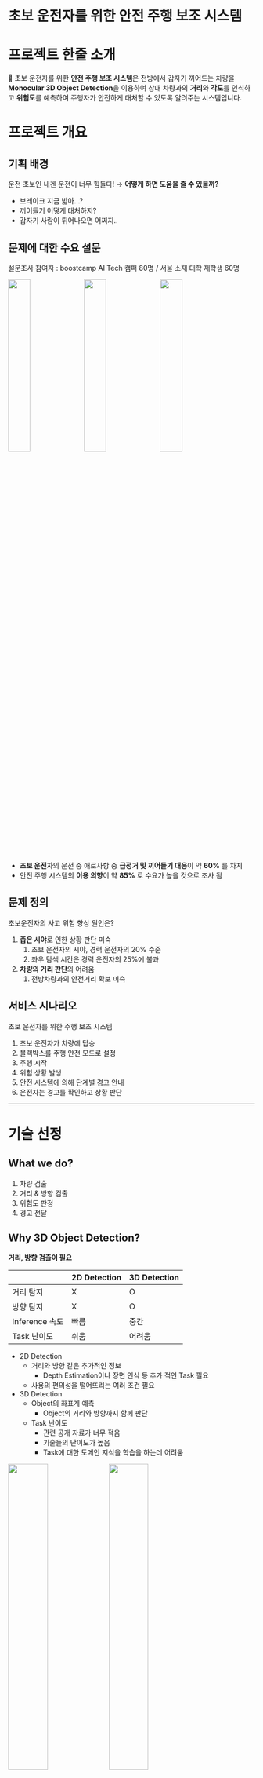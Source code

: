 # 초보 운전자를 위한 안전 주행 보조 시스템

# 프로젝트 한줄 소개
🚙 초보 운전자를 위한 **안전 주행 보조 시스템**은 전방에서 갑자기 끼어드는 차량을 **Monocular 3D Object Detection**을 이용하여 상대 차량과의 **거리**와 **각도**를 인식하고 **위험도**를 예측하여 주행자가 안전하게 대처할 수 있도록 알려주는 시스템입니다.

# 프로젝트 개요

## **기획 배경**

운전 초보인 내겐 운전이 너무 힘들다! → **어떻게 하면 도움을 줄 수 있을까?**

- 브레이크 지금 밟아…?
- 끼어들기 어떻게 대처하지?
- 갑자기 사람이 튀어나오면 어쩌지..

## **문제에 대한 수요 설문**

설문조사 참여자 : boostcamp AI Tech 캠퍼 80명 / 서울 소재 대학 재학생 60명

<span>
    <img src="../contents/Untitled.png" width="30%" height="30%"/>
    <img src="../contents/Untitled%201.png" width="30%" height="30%"/>
    <img src="../contents/Untitled%202.png" width="30%" height="30%"/>
</span>

- **초보 운전자**의 운전 중 애로사항 중 **급정거 및 끼어들기 대응**이 약 **60%** 를 차지
- 안전 주행 시스템의 **이용 의향**이 약 **85%** 로 수요가 높을 것으로 조사 됨

## **문제 정의**

초보운전자의 사고 위험 향상 원인은?

1. **좁은 시야**로 인한 상황 판단 미숙
    1. 초보 운전자의 시야, 경력 운전자의 20% 수준
    2. 좌우 탐색 시간은 경력 운전자의 25%에 불과
2. **차량의 거리 판단**의 어려움
    1. 전방차량과의 안전거리 확보 미숙

## **서비스 시나리오**

초보 운전자를 위한 주행 보조 시스템

1. 초보 운전자가 차량에 탑승
2. 블랙박스를 주행 안전 모드로 설정
3. 주행 시작
4. 위험 상황 발생
5. 안전 시스템에 의해 단계별 경고 안내
6. 운전자는 경고를 확인하고 상황 판단

---

# 기술 선정

## **What we do?**

1. 차량 검출 
2. 거리 & 방향 검출 
3. 위험도 판정 
4. 경고 전달

<!-- 
<img src="../contents/image_49.png" width="30%" height="30%"/>
<img src="../contents/image_(1).png" width="30%" height="30%"/>
<img src="../contents/image_(2).png" width="30%" height="30%"/>
<img src="../contents/image_(3).png" width="30%" height="30%"/> -->


## **Why 3D Object Detection?**

**거리, 방향 검출이 필요**

|  | 2D Detection | 3D Detection |
| --- | --- | --- |
| 거리 탐지 | X | O |
| 방향 탐지 | X | O |
| Inference 속도 | 빠름 | 중간 |
| Task 난이도 | 쉬움 | 어려움 |
- 2D Detection
    - 거리와 방향 같은 추가적인 정보
        - Depth Estimation이나 장면 인식 등 추가 적인 Task 필요
    - 사용의 편의성을 떨어뜨리는 여러 조건 필요
- 3D Detection
    - Object의 좌표계 예측
        - Object의 거리와 방향까지 함께 판단
    - Task 난이도
        - 관련 공개 자료가 너무 적음
        - 기술들의 난이도가 높음
        - Task에 대한 도메인 지식을 학습을 하는데 어려움
<span>
    <img src="../contents/Untitled%203.png" width="40%" height="40%"/>
    <img src="../contents/Untitled%204.png" width="40%" height="40%"/>
</span>

## **Why monocular?**

- lidar센서 포함 Fusion 방식 vs **Only Camera, Monocular 방식**
- 선정 Key Point
    1. **서비스 Target (초보자)**
    2. 비용
    3. 일정 수준의 성능

|  | Lidar | Monocular |
| --- | --- | --- |
| Target 적합도 | 낮음 | 높음 |
| 비용 | 약 6,000,000원 | 약 300,000원 |
| 성능 | 매우 높음 | 중간 |
| Task 난이도 | 높음 | 높음 |

## **How to define Rule base Danger Level**

- 위험 상황의 정의 (모든 상황을 파악하기 어렵기 때문에 특정 상황으로 한정)
    - 옆 차선에서 끼어드는 경우
    - 앞 차와의 거리 조절이 안되는 경우
- 위험 수준의 정의
    - 안전(Safe)
    - 조심(Warning)
    - 위험	(Danger)

<img src="../contents/Untitled%205.png" width="40%" height="40%"/>

- 위험 측정 방식
    - 시속 60km 기준 : 제동거리 44m
    - Case 1 : 옆 차선에서 끼어드는 경우
        - 50M 내 Yaw가 내 차선방향(±7º~30º)으로 들어올 때 → Warning
        - 25M 내 Yaw가 내 차선방향(±7º~30º)으로 들어올 때 → Danger
    - Case 2 : 앞 차와의 거리 조절이 안되는 경우
        - 전방의 차량 간격이 50M 내로 줄어들 때 → Warning
        - 전방의 차량 간격이 25M 내로 줄어들 때 → Danger

---

# 수행 절차 및 방법

## **프로젝트 진행 Pipeline**

<img src="../contents/Untitled%206.png" width="50%" height="50%"/>

## **KITTI - Pretraining Dataset**

- 이미지 개수 : 14999장
- 이미지 크기 : 1242 x 375
- 데이터 구성 : streo, optical flow, visual odometry, **3D object Detection**, 3D tracking
- 데이터 특징 : 맑은 날씨
- 클래스 구성 : **car, pedestrian, cyclist**, van, truck, tram, misc, person_sitting

![Untitled](../contents/Untitled%207.png)

- Annotation 정보
    - **label (str) :** 차, 보행자 등의 라벨 정보 문자열 ('Car', 'Pedestrian', ...)
    - **truncation (float) :** 이미지상에서 물체가 잘려 있는 정도
    - **occlusion (int) :** 폐섹 수준(camera 시야 기준으로 추측 됨), 물체가 가려진 정도
    - **alpha (float) :** 관측각, 관측자(자율주행자동차) 기준 물체가 위치한 각도
    - **xmin (float) :** image 상에서 물체를 감싸는 2d bbox의 left-x
    - **ymin (float) :** image 상에서 물체를 감싸는 2d bbox의 top-y
    - **xmax (float) :** image 상에서 물체를 감싸는 2d bbox의 right-x
    - **ymax (float) :** image 상에서 물체를 감싸는 2d bbox의 bottom-y
    - **Height (float) (y) :** Camera 좌표계 상에서 물체의 높이(in meters)
    - **Width (float) (z) :** Camera 좌표계 상에서 물체의 너비(in meters)
    - **Length (float) (x) :** Camera 좌표계 상에서 물체의 길이(in meters)
    - **tx (float) :** Camera 좌표계 상에서 물체의 x(in meters)
    - **ty (float) :** Camera 좌표계 상에서 물체의 y(in meters)
    - **tz (float) :** Camera 좌표계 상에서 물체의 z(in meters)
    - **ry (float) :** Camera 좌표계 상에서 물체의 yaw (pi:좌측 ~ 0:정면 ~ pi:우측)

## **강건한(Robust) 융합 센서 객체 인식 자율주행 데이터 - Finetuning Dataset**

- 이미지 개수 : 360,000개
- 이미지 크기 : 1920 X 1200
- 데이터 구성 : Image , 2D 바운딩 박스, 2D 세그멘 테이션, 3D 바운딩 박스
- 데이터 특징 : 2가지 촬영 시간대, 2가지 날씨, 5가지 도로 유형으로 매우 다양한 상황에서 촬영됨
- 클래스 구성 : bicycle, bus, car, motorcycle, other vehicles, pedestrian, truck

![Untitled](../contents/Untitled%208.png)

- **KITTI Format 으로 Finetuning Dataset 변환**
    - Ai-hub 좌표축을 KITTI 좌표축으로 변환
    - 시각화를 위한 Carlibration 수치 보정
    - Yaw(방향) 값 기준 통일
    - Class 병합 (car, pedstrian, cyclist)
- 최종 Camera 기준 Kitti format label Data 작성

![Untitled](../contents/Untitled%209.png)

## **Model 선정**

- 선정 **기준**
    1. Camera Only로 사용 가능해야 함 → Monocular Model
    2. MMDetection 3D에서 사용 가능 → Smoke & PGD
    3. Real Time Inference가 가능해야 함→ Inference Time 0.2s
    4. 적정 수준의 성능

![Screenshot 2023-02-09 at 10.22.18 AM.png](../contents/Screenshot_2023-02-09_at_10.22.18_AM.png)

→ SMOKE Model 최종 선택

### SMOKE (**Single-Stage Monocular 3D Object Detection via Keypoint Estimation)**

2D bbox 예측하고 이를 바탕으로 3D bbox를 예측하는 기존의 방식과는 다르게 바로 3D bbox 예측

- One-Stage architecture 제안
- multi-step disentanglement approach 제안
    - 중심/크기/각도로 분리하여 3D bbox 예측

<img src="../contents/Untitled%2010.png" width="30%" height="30%"/>
<img src="../contents/Untitled%2011.png" width="30%" height="30%"/>

## **Metric 정의 - DDS(Danger Detection Score)**

- **위험 기준 설정**
    - 정면 차간 거리 (25m~50m)
    - 끼어들기 차량의 각도 (7도~30도)
    - 옆 차선의 차량과의 거리 (1.5m)
    
- **경고 레벨에 따른 confusion matrix**

![Untitled](../contents/Untitled%2012.png)

## **Model Serving**

- Web
    - 개발 목적 : Inference Engine 개발, 협업, 데모
        1. 개발도중 Edge device 환경 구성에 문제 발생, Edge device 없이 Inference Engine 개발 필요
        2. 원활한 협업을 위해 기존 개발 환경(ai-stages server)에서 바로 동작하고, 각자의 작업물을 병합하여 결과를 볼 수 있는 도구 필요
        3. 다른 사람들에게 손쉽게 보여줄 수 있는 방법이 필요
    
    ![Web Demo Flow](../contents/Untitled%2013.png)
    
    Web Demo Flow
    
- Inference Engine
    
    ![Inference Engine Structure](../contents/Untitled%2014.png)
    
    Inference Engine Structure
    
    ![Set Engine Sequence](../contents/Untitled%2015.png)
    
    Set Engine Sequence
    
    ![Run Engine Sequence](../contents/Untitled%2016.png)
    
    Run Engine Sequence
    
- Edge Device (APP)
    - 개발 목적 : 프로젝트 실현 가능성 검증 , 향후 실험
        1. 프로젝트의 실현 가능성을 확인하기 위해서는 Edge Device에서의 사용 가능 여부 검증 필요
        2. 짧은 일정으로 실제 목표인 블랙박스에 Serving하지 못하는 상황, 그러나 가능성이 있는지 확인

![Model serving flow for edge divide(Jetson Xavier)](../contents/Untitled%2017.png)

Model serving flow for edge divide(Jetson Xavier)

![Inference flow in Jetson Xavier](../contents/Untitled%2018.png)

Inference flow in Jetson Xavier

---

# 결과

## **실험 및 결과**

![Untitled](../contents/Untitled%2019.png)

→ Fine Tuning + Augmentation을 사용하여 프로젝트 목표에 맞게 결과를 도출

![No1. Inference Image](../contents/Untitled%2020.png)

No1. Inference Image

![No2. Inference Image](../contents/Untitled%2021.png)

No2. Inference Image

![Untitled](../contents/Untitled%2022.png)

![Untitled](../contents/Untitled%2023.png)

![Untitled](../contents/Untitled%2024.png)

![Untitled](../contents/Untitled%2025.png)

## **Inference Time Check**

![Untitled](../contents/Untitled%2026.png)

- CUDA 코어 개수 차이 10:1 / 소비 전력 차이 8:1

→ 큰 차이에도 속도는 2배 정도 밖에 안 느려지지 않았고, 경량화 가능성 확인하였음

## **Model Deploy**

### Web Demo

![Left : only KITTI dataset  /  Right : Our Model(KITTI + Finetuning)](../contents/ezgif-2-749e24f09f.gif)

Left : only KITTI dataset  /  Right : Our Model(KITTI + Finetuning)

### Edge Device(Jetson Xavier)

![xavier_AdobeExpress.gif](../contents/xavier_AdobeExpress.gif)

# 결론 및 토의

## **프로젝트의 한계점**

- 현재 실시간으로 수집되는 data들은 고려되지 못함
- 경고 자체가 Rull base로 이루어짐 (추론 결과값을 가지고 후처리)
- 너무 가깝거나 바로 옆에 있는 자동차의 경우는 잘 탐지하지 못하는 경우도 존재
- Monocular 모델 자체의 성능 개선 한계가 존재

## **향후 목표**

- Active learning 또는 Self-supervised Learning을 통해 Data 관련 문제를 보완
- 새롭게 정의한 Metric을 전문가의 피드백을 받은 후에 경고 자체를 학습하도록 구조 개선
- 거리에 따라서 서로 다른 가중치를 주어 위험도를 학습하여 가까운 물체를 더 잘 탐지하도록 함
- Knowledge distillation, pseudo labeling 사용하여 모델의 성능 향상